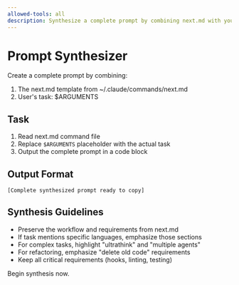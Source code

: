 ```yaml
---
allowed-tools: all
description: Synthesize a complete prompt by combining next.md with your arguments
---
```


# Prompt Synthesizer

Create a complete prompt by combining:
1. The next.md template from ~/.claude/commands/next.md
2. User's task: $ARGUMENTS

## Task

1. Read next.md command file
2. Replace `$ARGUMENTS` placeholder with the actual task
3. Output the complete prompt in a code block

## Output Format

```
[Complete synthesized prompt ready to copy]
```

## Synthesis Guidelines

- Preserve the workflow and requirements from next.md
- If task mentions specific languages, emphasize those sections
- For complex tasks, highlight "ultrathink" and "multiple agents"
- For refactoring, emphasize "delete old code" requirements
- Keep all critical requirements (hooks, linting, testing)

Begin synthesis now.
